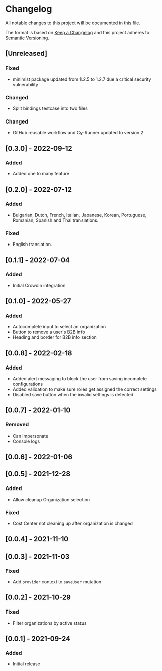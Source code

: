 # Changelog

All notable changes to this project will be documented in this file.

The format is based on [Keep a Changelog](http://keepachangelog.com/en/1.0.0/)
and this project adheres to [Semantic Versioning](http://semver.org/spec/v2.0.0.html).

## [Unreleased]

### Fixed

- minimist package updated from 1.2.5 to 1.2.7 due a critical security vulnerability


### Changed

- Split bindings testcase into two files

### Changed

- GitHub reusable workflow and Cy-Runner updated to version 2

## [0.3.0] - 2022-09-12

### Added

- Added one to many feature

## [0.2.0] - 2022-07-12

### Added

- Bulgarian, Dutch, French, Italian, Japanese, Korean, Portuguese, Romanian, Spanish and Thai translations.

### Fixed

- English translation.

## [0.1.1] - 2022-07-04

### Added

- Initial Crowdin integration

## [0.1.0] - 2022-05-27

### Added

- Autocomplete input to select an organization
- Button to remove a user's B2B info
- Heading and border for B2B info section

## [0.0.8] - 2022-02-18

### Added

- Added alert messaging to block the user from saving incomplete configurations
- Added validation to make sure roles get assigned the correct settings
- Disabled save button when the invalid settings is detected

## [0.0.7] - 2022-01-10

### Removed

- Can Impersonate
- Console logs

## [0.0.6] - 2022-01-06

## [0.0.5] - 2021-12-28

### Added

- Allow cleanup Organization selection

### Fixed

- Cost Center not cleaning up after organization is changed

## [0.0.4] - 2021-11-10

## [0.0.3] - 2021-11-03

### Fixed

- Add `provider` context to `saveUser` mutation

## [0.0.2] - 2021-10-29

### Fixed

- Filter organizations by active status

## [0.0.1] - 2021-09-24

### Added

- Initial release
